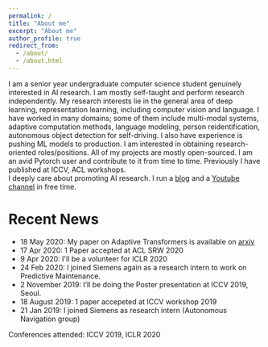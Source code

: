 ```yaml
---
permalink: /
title: "About me"
excerpt: "About me"
author_profile: true
redirect_from: 
  - /about/
  - /about.html
---
```


I am a senior year undergraduate computer science student genuinely interested in AI research. I am mostly self-taught and perform research independently. My research interests lie in the general area of deep learning, representation learning, including computer vision and language. I have worked in many domains; some of them include multi-modal systems, adaptive computation methods, language modeling, person reidentification, autonomous object detection for self-driving. I also have experience is pushing ML models to production. I am interested in obtaining research-oriented roles/positions. All of my projects are mostly open-sourced. I am an avid Pytorch user and contribute to it from time to time. Previously I have published at ICCV, ACL workshops.   
I deeply care about promoting AI research. I run a [blog](https://prajjwal1.github.io/blog) and a [Youtube channel](https://youtube.com/c/aijournal) in free time. 

# Recent News
* 18 May 2020: My paper on Adaptive Transformers is available on [arxiv](https://arxiv.org/abs/2005.07486)
* 17 Apr 2020: 1 Paper accepted at ACL SRW 2020 
* 9 Apr 2020: I'll be a volunteer for ICLR 2020
* 24 Feb 2020: I joined Siemens again as a research intern to work on Predictive Maintenance.
* 2 November 2019: I’ll be doing the Poster presentation at ICCV 2019, Seoul.
* 18 August 2019: 1 paper accepeted at ICCV workshop 2019
* 21 Jan 2019: I joined Siemens as research intern (Autonomous Navigation group)






Conferences attended: ICCV 2019, ICLR 2020
